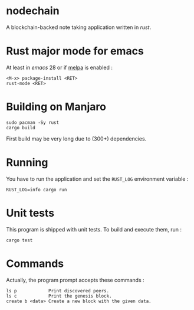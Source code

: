 # nodechain

A blockchain-backed note taking application written in *rust*.

# Rust major mode for emacs

At least in *emacs* 28 or if [melpa](https://melpa.org/ 
"Milkypostman’s Emacs Lisp Package Archive") is enabled :

	<M-x> package-install <RET>
	rust-mode <RET>
	
# Building on Manjaro

	sudo pacman -Sy rust
	cargo build

First build may be very long due to (300+) dependencies.

# Running

You have to run the application and set the `RUST_LOG` environment variable :

	RUST_LOG=info cargo run

# Unit tests

This program is shipped with unit tests. To build and execute them, run :

	cargo test

# Commands

Actually, the program prompt accepts these commands :

	ls p            Print discovered peers.
	ls c            Print the genesis block.
	create b <data> Create a new block with the given data.
